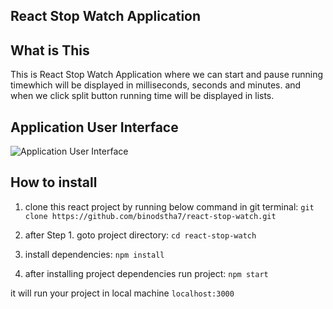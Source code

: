 ## React Stop Watch Application

## What is This
This is React Stop Watch Application where we can start and  pause running timewhich will be displayed in milliseconds, seconds and minutes. and when we click split button running time will be displayed in lists.

## Application User Interface
![Application User Interface](https://github.com/binodstha7/react-stop-watch/blob/master/src/appDemo.png)

## How to install
1. clone this react project by running below command in git terminal:
`git clone https://github.com/binodstha7/react-stop-watch.git`

2. after Step 1. goto project directory:
`cd react-stop-watch`

3. install dependencies:
`npm install`

4. after installing project dependencies run project:
`npm start`

it will run your project in local machine `localhost:3000`
